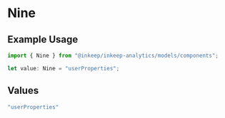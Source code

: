 # Nine

## Example Usage

```typescript
import { Nine } from "@inkeep/inkeep-analytics/models/components";

let value: Nine = "userProperties";
```

## Values

```typescript
"userProperties"
```